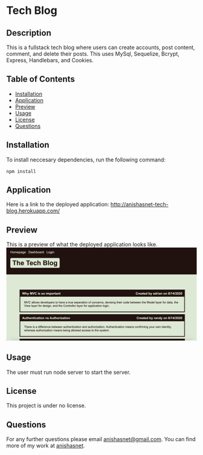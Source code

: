 
# Tech Blog

## Description
This is a fullstack tech blog where users can create accounts, post content, comment, and delete their posts. This uses MySql, Sequelize, Bcrypt, Express, Handlebars, and Cookies.

## Table of Contents
* [Installation](#installation)
* [Application](#application) 
* [Preview](#preview)
* [Usage](#usage)
* [License](#license)
* [Questions](#questions)

## Installation

To install neccesary dependencies, run the following command:

```
npm install
```

## Application

Here is a link to the deployed application: http://anishasnet-tech-blog.herokuapp.com/

## Preview

This is a preview of what the deployed application looks like.
![Preview of Application](./assets/images/image1.png)

## Usage

The user must run node server to start the server.

## License

This project is under no license.

## Questions

For any further questions please email anishasnet@gmail.com. You can find more of my work at [anishasnet](https://github.com/anishasnet).
    